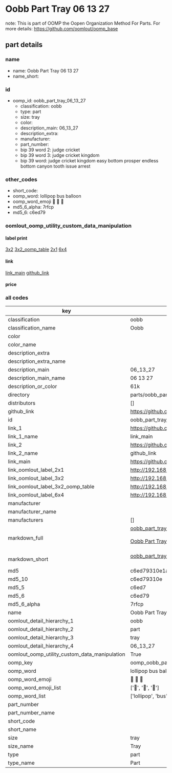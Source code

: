 # Oobb Part Tray 06 13 27  

note: This is part of OOMP the Oopen Organization Method For Parts. For more details: https://github.com/oomlout/oomp_base

##  part details





### name
* name: Oobb Part Tray 06 13 27
* name_short: 
### id
* oomp_id: oobb_part_tray_06_13_27
  * classification: oobb
  * type: part
  * size: tray
  * color: 
  * description_main: 06_13_27
  * description_extra: 
  * manufacturer: 
  * part_number: 
  * bip 39 word 2: judge cricket
  * bip 39 word 3: judge cricket kingdom
  * bip 39 word: judge cricket kingdom easy bottom prosper endless bottom canyon tooth issue arrest

### other_codes
* short_code: 
* oomp_word: lollipop bus balloon
* oomp_word_emoji :lollipop: :bus: :balloon:
* md5_6_alpha: 7rfcp
* md5_6: c6ed79






### oomlout_oomp_utility_custom_data_manipulation
#### label print
[3x2](http://192.168.1.245:1112/?label=oomp%207rfcp)
[3x2_oomp_table](http://192.168.1.107:1112/?label=oomp%207rfcp)
[2x1](http://192.168.1.242:1112/?label=oomp%207rfcp)
[6x4](http://192.168.1.55:1112/?label=oomp%207rfcp)    

#### link

[link_main](https://github.com/oomlout/oomlout_oomp_current_version_messy/tree/main/parts/oobb_part_tray_06_13_27) [github_link](https://github.com/oomlout/oomlout_oomp_part_src/tree/main/parts/oobb_part_tray_06_13_27)                             

#### price







### all codes 
| key | value |  
| --- | --- |  
| classification | oobb |  
| classification_name | Oobb |  
| color |  |  
| color_name |  |  
| description_extra |  |  
| description_extra_name |  |  
| description_main | 06_13_27 |  
| description_main_name | 06 13 27 |  
| description_or_color | 61k |  
| directory | parts/oobb_part_tray_06_13_27 |  
| distributors | [] |  
| github_link | https://github.com/oomlout/oomlout_oomp_part_src/tree/main/parts/oobb_part_tray_06_13_27 |  
| id | oobb_part_tray_06_13_27 |  
| link_1 | https://github.com/oomlout/oomlout_oomp_current_version_messy/tree/main/parts/oobb_part_tray_06_13_27 |  
| link_1_name | link_main |  
| link_2 | https://github.com/oomlout/oomlout_oomp_part_src/tree/main/parts/oobb_part_tray_06_13_27 |  
| link_2_name | github_link |  
| link_main | https://github.com/oomlout/oomlout_oomp_current_version_messy/tree/main/parts/oobb_part_tray_06_13_27 |  
| link_oomlout_label_2x1 | http://192.168.1.242:1112/?label=oomp%207rfcp |  
| link_oomlout_label_3x2 | http://192.168.1.245:1112/?label=oomp%207rfcp |  
| link_oomlout_label_3x2_oomp_table | http://192.168.1.107:1112/?label=oomp%207rfcp |  
| link_oomlout_label_6x4 | http://192.168.1.55:1112/?label=oomp%207rfcp |  
| manufacturer |  |  
| manufacturer_name |  |  
| manufacturers | [] |  
| markdown_full | [oobb_part_tray_06_13_27](https://github.com/oomlout/oomlout_oomp_current_version_messy/tree/main/parts/oobb_part_tray_06_13_27)<br>[](https://github.com/oomlout/oomlout_oomp_current_version_messy/tree/main/parts/oobb_part_tray_06_13_27)<br>[Oobb Part Tray 06 13 27](https://github.com/oomlout/oomlout_oomp_current_version_messy/tree/main/parts/oobb_part_tray_06_13_27)<br><br> |  
| markdown_short | [oobb_part_tray_06_13_27](https://github.com/oomlout/oomlout_oomp_current_version_messy/tree/main/parts/oobb_part_tray_06_13_27)<br><br> |  
| md5 | c6ed79310e1a4936b20d245cf54cdbc5 |  
| md5_10 | c6ed79310e |  
| md5_5 | c6ed7 |  
| md5_6 | c6ed79 |  
| md5_6_alpha | 7rfcp |  
| name | Oobb Part Tray 06 13 27 |  
| oomlout_detail_hierarchy_1 | oobb |  
| oomlout_detail_hierarchy_2 | part |  
| oomlout_detail_hierarchy_3 | tray |  
| oomlout_detail_hierarchy_4 | 06_13_27 |  
| oomlout_oomp_utility_custom_data_manipulation | True |  
| oomp_key | oomp_oobb_part_tray_06_13_27 |  
| oomp_word | lollipop bus balloon |  
| oomp_word_emoji | :lollipop: :bus: :balloon: |  
| oomp_word_emoji_list | [':lollipop:', ':bus:', ':balloon:'] |  
| oomp_word_list | ['lollipop', 'bus', 'balloon'] |  
| part_number |  |  
| part_number_name |  |  
| short_code |  |  
| short_name |  |  
| size | tray |  
| size_name | Tray |  
| type | part |  
| type_name | Part |  
